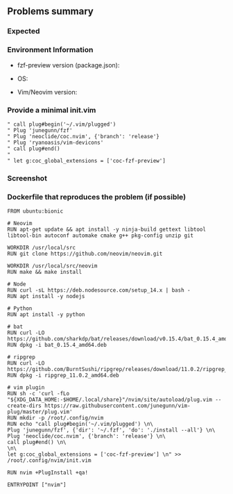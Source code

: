 ## Problems summary


### Expected


### Environment Information

- fzf-preview version (package.json):

- OS:

- Vim/Neovim version:

### Provide a minimal init.vim

```vim
" call plug#begin('~/.vim/plugged')
" Plug 'junegunn/fzf'
" Plug 'neoclide/coc.nvim', {'branch': 'release'}
" Plug 'ryanoasis/vim-devicons'
" call plug#end()
" 
" let g:coc_global_extensions = ['coc-fzf-preview']
```

### Screenshot


### Dockerfile that reproduces the problem (if possible)

```
FROM ubuntu:bionic

# Neovim
RUN apt-get update && apt install -y ninja-build gettext libtool libtool-bin autoconf automake cmake g++ pkg-config unzip git

WORKDIR /usr/local/src
RUN git clone https://github.com/neovim/neovim.git

WORKDIR /usr/local/src/neovim
RUN make && make install

# Node
RUN curl -sL https://deb.nodesource.com/setup_14.x | bash -
RUN apt install -y nodejs

# Python
RUN apt install -y python

# bat
RUN curl -LO https://github.com/sharkdp/bat/releases/download/v0.15.4/bat_0.15.4_amd64.deb
RUN dpkg -i bat_0.15.4_amd64.deb

# ripgrep
RUN curl -LO https://github.com/BurntSushi/ripgrep/releases/download/11.0.2/ripgrep_11.0.2_amd64.deb
RUN dpkg -i ripgrep_11.0.2_amd64.deb

# vim plugin
RUN sh -c 'curl -fLo "${XDG_DATA_HOME:-$HOME/.local/share}"/nvim/site/autoload/plug.vim --create-dirs https://raw.githubusercontent.com/junegunn/vim-plug/master/plug.vim'
RUN mkdir -p /root/.config/nvim
RUN echo "call plug#begin('~/.vim/plugged') \n\
Plug 'junegunn/fzf', {'dir': '~/.fzf', 'do': './install --all'} \n\
Plug 'neoclide/coc.nvim', {'branch': 'release'} \n\
call plug#end() \n\
\n\
let g:coc_global_extensions = ['coc-fzf-preview'] \n" >> /root/.config/nvim/init.vim

RUN nvim +PlugInstall +qa!

ENTRYPOINT ["nvim"]
```
